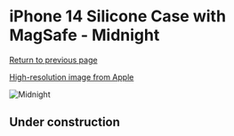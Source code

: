 # iPhone 14 Silicone Case with MagSafe - Midnight

[Return to previous page](/iphone_14)

[High-resolution image from Apple](https://store.storeimages.cdn-apple.com/8756/as-images.apple.com/is/MPT33?wid=4500&hei=4500&fmt=png)

<div style="width: 500px"><img src="/everyphone/MPT33.png" alt="Midnight"></div>

## Under construction

